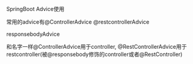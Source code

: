 SpringBoot Advice使用

常用的advice有@ControllerAdvice @restcontrollerAdvice

 responsebodyAdvice<T>

和名字一样@ControllerAdvice用于controller, @RestControllerAdvice用于restcontroller(被@responsebody修饰的controller或者@RestController)



